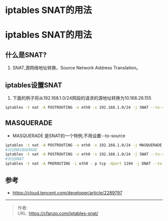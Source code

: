# iptables SNAT的用法


<!--more-->
# iptables SNAT的用法
## 什么是SNAT?
1. SNAT,源网络地址转换，Source Network Address Translation。

## iptables设置SNAT
1. 下面的例子将从192.168.1.0/24网段的请求的源地址转换为10.168.26.155
```bash
iptables -t nat -A POSTROUTING -o eth0 -s 192.168.1.0/24 -j SNAT --to-source 10.168.26.155
```

## MASQUERADE
- MASQUERADE 是SNAT的一个特例,不用设置--to-source
```bash
iptables -t nat -A POSTROUTING -o eth0 -s 192.168.1.0/24 -j MASQUERADE
#对比MASQUERADE
iptables -t nat -A POSTROUTING -o eth0 -s 192.168.1.0/24 -j SNAT --to-source 10.168.26.155
#对比DNAT
iptables -t nat -A PREROUTING -i eth0 - p tcp -dport 1194 -j DNAT --to-destination 192.168.1.5
```


## 参考
- https://cloud.tencent.com/developer/article/2289797


---

> 作者:   
> URL: https://cfanzp.com/iptables-snat/  


